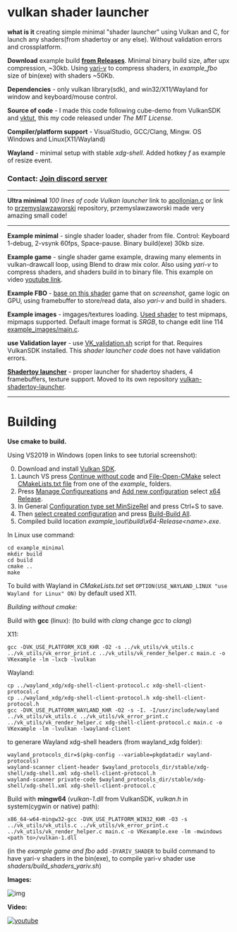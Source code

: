 # vulkan shader launcher

**what is it** creating simple minimal "shader launcher" using Vulkan and C, for launch any shaders(from shadertoy or any else). Without validation errors and crossplatform.

**Download** example build [**from Releases**](https://github.com/danilw/vulkan-shader-launcher/releases/tag/rel_1_1). Minimal binary build size, after upx compression, ~30kb. Using [yari-v](https://github.com/sheredom/yari-v) to compress shaders, in *example_fbo* size of bin(exe) with shaders ~50Kb.

**Dependencies** - only vulkan library(sdk), and win32/X11/Wayland for window and keyboard/mouse control.

**Source of code** - I made this code following cube-demo from VulkanSDK and [vktut](https://github.com/ShabbyX/vktut), this my code released under *The MIT License*.

**Compiler/platform support** - VisualStudio, GCC/Clang, Mingw. OS Windows and Linux(X11/Wayland)

**Wayland** - minimal setup with stable *xdg-shell*. Added hotkey *f* as example of resize event.

### Contact: [**Join discord server**](https://discord.gg/JKyqWgt)
___
**Ultra minimal** *100 lines of code Vulkan launcher* link to [apollonian.c](https://github.com/przemyslawzaworski/CPP-Programming/blob/master/Vulkan/apollonian.c) or link to  [przemyslawzaworski](https://github.com/przemyslawzaworski/CPP-Programming) repository, przemyslawzaworski made very amazing small code!

___
**Example minimal** - single shader loader, shader from file. Control: Keyboard 1-debug, 2-vsynk 60fps, Space-pause. Binary build(exe) 30kb size.

**Example game** - single shader game example, drawing many elements in vulkan-drawcall loop, using Blend to draw mix color. Also using *yari-v* to compress shaders, and shaders build in to binary file. This example on video [youtube link](https://youtu.be/5Wzj-GNAo6c).

**Example FBO** - [base on this shader](https://www.shadertoy.com/view/3syXDD) game that on *screenshot*, game logic on GPU, using framebuffer to store/read data, also *yari-v* and build in shaders.

**Example images** - imgages/textures loading. [Used shader](https://www.shadertoy.com/view/lsfGWn) to test mipmaps, mipmaps supported. Default image format is *SRGB*, to change edit line 114 [example_images/main.c](https://github.com/danilw/vulkan-shader-launcher/blob/master/example_images/main.c#L114).

**use Validation layer** - use [VK_validation.sh](https://github.com/danilw/vulkan-shader-launcher/blob/master/use_validation_layer/VK_validation.sh) script for that. Requires VulkanSDK installed. This *shader launcher code* does not have validation errors.

**[Shadertoy launcher](https://github.com/danilw/vulkan-shadertoy-launcher)** - proper launcher for shadertoy shaders, 4 framebuffers, texture support. Moved to its own repository [vulkan-shadertoy-launcher](https://github.com/danilw/vulkan-shadertoy-launcher).

___
# Building

**Use cmake to build.**

Using VS2019 in Windows (open links to see tutorial screenshot):

0. Download and install [Vulkan SDK](https://vulkan.lunarg.com/sdk/home#windows).
1. Launch VS press [Continue without code](https://danilw.github.io/GLSL-howto/vulkan_sh_launcher/vs_cmake_tut/1.png) and [File-Open-CMake](https://danilw.github.io/GLSL-howto/vulkan_sh_launcher/vs_cmake_tut/2.png) select [CMakeLists.txt file](https://danilw.github.io/GLSL-howto/vulkan_sh_launcher/vs_cmake_tut/3.png) from one of the *example_* folders.
2. Press [Manage Configureations](https://danilw.github.io/GLSL-howto/vulkan_sh_launcher/vs_cmake_tut/4.png) and [Add new configuration](https://danilw.github.io/GLSL-howto/vulkan_sh_launcher/vs_cmake_tut/5.png) select [x64 Release](https://danilw.github.io/GLSL-howto/vulkan_sh_launcher/vs_cmake_tut/6.png).
3. In General [Configuration type set MinSizeRel](https://danilw.github.io/GLSL-howto/vulkan_sh_launcher/vs_cmake_tut/7.png) and press Ctrl+S to save.
4. Then [select created configuration](https://danilw.github.io/GLSL-howto/vulkan_sh_launcher/vs_cmake_tut/8.png) and press [Build-Build All](https://danilw.github.io/GLSL-howto/vulkan_sh_launcher/vs_cmake_tut/9.png).
5. Compiled build location *example_<selected>\out\build\x64-Release\<name>.exe*.


In Linux use command:
```
cd example_minimal
mkdir build
cd build
cmake ..
make
```
To build with Wayland in *CMakeLists.txt* set `OPTION(USE_WAYLAND_LINUX "use Wayland for Linux" ON)` by default used X11.


*Building without cmake:*

Build with **gcc** (linux): (to build with *clang* change *gcc* to *clang*)

X11:
```
gcc -DVK_USE_PLATFORM_XCB_KHR -O2 -s ../vk_utils/vk_utils.c ../vk_utils/vk_error_print.c ../vk_utils/vk_render_helper.c main.c -o VKexample -lm -lxcb -lvulkan
```
Wayland:
```
cp ../wayland_xdg/xdg-shell-client-protocol.c xdg-shell-client-protocol.c
cp ../wayland_xdg/xdg-shell-client-protocol.h xdg-shell-client-protocol.h
gcc -DVK_USE_PLATFORM_WAYLAND_KHR -O2 -s -I. -I/usr/include/wayland ../vk_utils/vk_utils.c ../vk_utils/vk_error_print.c ../vk_utils/vk_render_helper.c xdg-shell-client-protocol.c main.c -o VKexample -lm -lvulkan -lwayland-client
```

to generare Wayland xdg-shell headers (from wayland_xdg folder):
```
wayland_protocols_dir=$(pkg-config --variable=pkgdatadir wayland-protocols)
wayland-scanner client-header $wayland_protocols_dir/stable/xdg-shell/xdg-shell.xml xdg-shell-client-protocol.h
wayland-scanner private-code $wayland_protocols_dir/stable/xdg-shell/xdg-shell.xml xdg-shell-client-protocol.c
```

Build with **mingw64** (*vulkan-1.dll* from VulkanSDK, *vulkan.h* in system(cygwin or native) path):
```
x86_64-w64-mingw32-gcc -DVK_USE_PLATFORM_WIN32_KHR -O3 -s ../vk_utils/vk_utils.c ../vk_utils/vk_error_print.c ../vk_utils/vk_render_helper.c main.c -o VKexample.exe -lm -mwindows <path to>/vulkan-1.dll
```
(in the *example game and fbo* add `-DYARIV_SHADER` to build command to have yari-v shaders in the bin(exe), to compile yari-v shader use *shaders/build_shaders_yariv.sh*)

**Images:** 

![img](https://danilw.github.io/GLSL-howto/vulkan_sh_launcher/v2/scr1.jpg)

**Video:** 

[![youtube](https://danilw.github.io/GLSL-howto/vulkan_sh_launcher/v1/v1yt.jpg)](https://youtu.be/5Wzj-GNAo6c)
